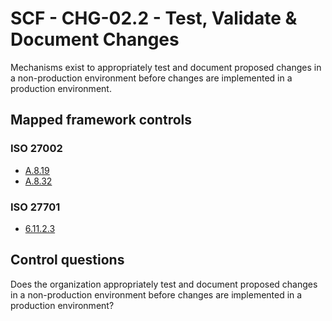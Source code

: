 # SCF - CHG-02.2 - Test, Validate & Document Changes
Mechanisms exist to appropriately test and document proposed changes in a non-production environment before changes are implemented in a production environment.
## Mapped framework controls
### ISO 27002
- [A.8.19](../iso27002/a-8.md#a819)
- [A.8.32](../iso27002/a-8.md#a832)
  
### ISO 27701
- [6.11.2.3](../iso27701/61123.md)
  
## Control questions
Does the organization appropriately test and document proposed changes in a non-production environment before changes are implemented in a production environment?
  
